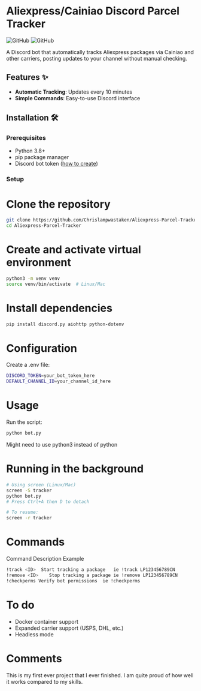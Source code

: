 # Aliexpress/Cainiao Discord Parcel Tracker

![GitHub](https://img.shields.io/badge/Python-3.8%2B-blue)
![GitHub](https://img.shields.io/badge/license-MIT-green)

A Discord bot that automatically tracks Aliexpress packages via Cainiao and other carriers, posting updates to your channel without manual checking.

## Features ✨

- **Automatic Tracking**: Updates every 10 minutes
- **Simple Commands**: Easy-to-use Discord interface

## Installation 🛠️

### Prerequisites
- Python 3.8+
- pip package manager
- Discord bot token ([how to create](https://discordpy.readthedocs.io/en/stable/discord.html))

### Setup
# Clone the repository
```bash
git clone https://github.com/Chrislampwastaken/Aliexpress-Parcel-Tracker.git
cd Aliexpress-Parcel-Tracker
```

# Create and activate virtual environment
```bash
python3 -m venv venv
source venv/bin/activate  # Linux/Mac
```

# Install dependencies
```bash
pip install discord.py aiohttp python-dotenv
```

# Configuration
Create a .env file:
```bash
DISCORD_TOKEN=your_bot_token_here
DEFAULT_CHANNEL_ID=your_channel_id_here
```

# Usage
Run the script:
```bash
python bot.py
```
Might need to use python3 instead of python

# Running in the background
```bash
# Using screen (Linux/Mac)
screen -S tracker
python bot.py
# Press Ctrl+A then D to detach

# To resume:
screen -r tracker
```

# Commands 
Command	Description	Example
```bash
!track <ID>  Start tracking a package	ie !track LP123456789CN
!remove <ID>	Stop tracking a package	ie !remove LP123456789CN
!checkperms	Verify bot permissions	ie !checkperms
```

# To do
- Docker container support
- Expanded carrier support (USPS, DHL, etc.)
- Headless mode

# Comments
This is my first ever project that I ever finished. I am quite proud of how well it works compared to my skills.
